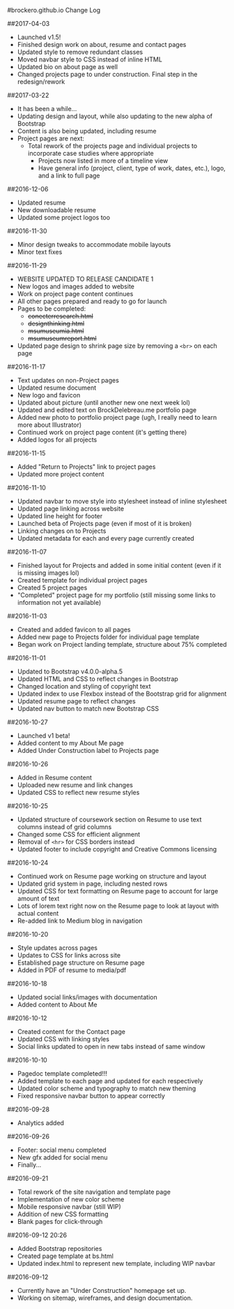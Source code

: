 #brockero.github.io Change Log

##2017-04-03
- Launched v1.5!
- Finished design work on about, resume and contact pages
- Updated style to remove redundant classes
- Moved navbar style to CSS instead of inline HTML
- Updated bio on about page as well
- Changed projects page to under construction. Final step in the redesign/rework

##2017-03-22
- It has been a while...
- Updating design and layout, while also updating to the new alpha of Bootstrap
- Content is also being updated, including resume
- Project pages are next:
  - Total rework of the projects page and individual projects to incorporate case studies where appropriate
    - Projects now listed in more of a timeline view
    - Have general info (project, client, type of work, dates, etc.), logo, and a link to full page

##2016-12-06
- Updated resume
- New downloadable resume
- Updated some project logos too

##2016-11-30
- Minor design tweaks to accommodate mobile layouts
- Minor text fixes

##2016-11-29
- WEBSITE UPDATED TO RELEASE CANDIDATE 1
- New logos and images added to website
- Work on project page content continues
- All other pages prepared and ready to go for launch
- Pages to be completed:
  - ~~conecterresearch.html~~
  - ~~designthinking.html~~
  - ~~msumuseumia.html~~
  - ~~msumuseumreport.html~~
- Updated page design to shrink page size by removing a `<br>` on each page

##2016-11-17
- Text updates on non-Project pages
- Updated resume document
- New logo and favicon
- Updated about picture (until another new one next week lol)
- Updated and edited text on BrockDelebreau.me portfolio page
- Added new photo to portfolio project page (ugh, I really need to learn more about Illustrator)
- Continued work on project page content (it's getting there)
- Added logos for all projects

##2016-11-15
- Added "Return to Projects" link to project pages
- Updated more project content

##2016-11-10
- Updated navbar to move style into stylesheet instead of inline stylesheet
- Updated page linking across website
- Updated line height for footer
- Launched beta of Projects page (even if most of it is broken)
- Linking changes on to Projects
- Updated metadata for each and every page currently created

##2016-11-07
- Finished layout for Projects and added in some initial content (even if it is missing images lol)
- Created template for individual project pages
- Created 5 project pages
- "Completed" project page for my portfolio (still missing some links to information not yet available)

##2016-11-03
- Created and added favicon to all pages
- Added new page to Projects folder for individual page template
- Began work on Project landing template, structure about 75% completed

##2016-11-01
- Updated to Bootstrap v4.0.0-alpha.5
- Updated HTML and CSS to reflect changes in Bootstrap
- Changed location and styling of copyright text
- Updated index to use Flexbox instead of the Bootstrap grid for alignment
- Updated resume page to reflect changes
- Updated nav button to match new Bootstrap CSS

##2016-10-27
- Launched v1 beta!
- Added content to my About Me page
- Added Under Construction label to Projects page

##2016-10-26
- Added in Resume content
- Uploaded new resume and link changes
- Updated CSS to reflect new resume styles

##2016-10-25
- Updated structure of coursework section on Resume to use text columns instead of grid columns
- Changed some CSS for efficient alignment
- Removal of `<hr>` for CSS borders instead
- Updated footer to include copyright and Creative Commons licensing

##2016-10-24
- Continued work on Resume page working on structure and layout
- Updated grid system in page, including nested rows
- Updated CSS for text formatting on Resume page to account for large amount of text
- Lots of lorem text right now on the Resume page to look at layout with actual content
- Re-added link to Medium blog in navigation

##2016-10-20
- Style updates across pages
- Updates to CSS for links across site
- Established page structure on Resume page
- Added in PDF of resume to media/pdf

##2016-10-18
- Updated social links/images with documentation
- Added content to About Me

##2016-10-12
- Created content for the Contact page
- Updated CSS with linking styles
- Social links updated to open in new tabs instead of same window

##2016-10-10
- Pagedoc template completed!!!
- Added template to each page and updated for each respectively
- Updated color scheme and typography to match new theming
- Fixed responsive navbar button to appear correctly

##2016-09-28
- Analytics added

##2016-09-26
- Footer: social menu completed
- New gfx added for social menu
- Finally...

##2016-09-21
- Total rework of the site navigation and template page
- Implementation of new color scheme
- Mobile responsive navbar (still WIP)
- Addition of new CSS formatting
- Blank pages for click-through

##2016-09-12 20:26
- Added Bootstrap repositories
- Created page template at bs.html
- Updated index.html to represent new template, including WIP navbar

##2016-09-12
- Currently have an "Under Construction" homepage set up.
- Working on sitemap, wireframes, and design documentation.
